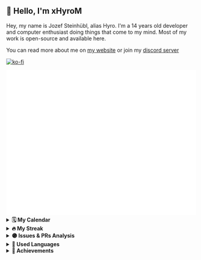 ## 👋 Hello, I'm xHyroM

Hey, my name is Jozef Steinhübl, alias Hyro. I'm a 14 years old developer and computer enthusiast doing things that come to my mind. Most of my work is open-source and available here.

You can read more about me on [my website](https://xhyrom.dev/about) or join my [discord server](https://discord.gg/kFPKmEKeMS)

[![ko-fi](https://ko-fi.com/img/githubbutton_sm.svg)](https://ko-fi.com/S6S0KA3I5)

<img src="https://github.com/xHyroM/xHyroM/blob/main/.cache/base.svg">

<details>	
    <summary><b>🗓️ My Calendar</b></summary>
    <img src="https://github.com/xHyroM/xHyroM/blob/main/.cache/isocalendar.svg">
</details>

<details>	
    <summary><b>🔥 My Streak</b></summary>
    <img src="https://streak-stats.demolab.com/?user=xHyroM&theme=dark&hide_border=true" alt="streak" />
</details>

<details>	
    <summary><b>🟣 Issues & PRs Analysis</b></summary>
    <img src="https://github.com/xHyroM/xHyroM/blob/main/.cache/followup.svg">
</details>

<details>	
    <summary><b>👅 Used Languages</b></summary>
    <img src="https://github.com/xHyroM/xHyroM/blob/main/.cache/languages.svg">
</details>

<details>	
    <summary><b>🏅 Achievements</b></summary>
    <img src="https://github.com/xHyroM/xHyroM/blob/main/.cache/achievements.svg">
    <details>
        <summary><b>Detailed</b></summary>
        <img src="https://github.com/xHyroM/xHyroM/blob/main/.cache/achievements_detailed.svg">
    </details>
</details>
